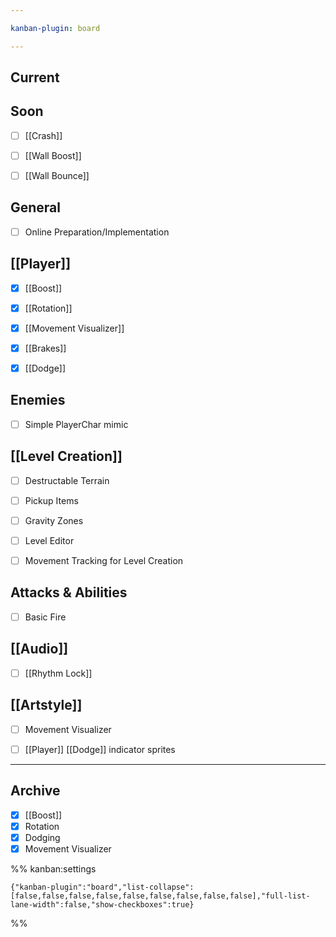 ```yaml
---

kanban-plugin: board

---
```


## Current



## Soon

- [ ] [[Crash]]
- [ ] [[Wall Boost]]
- [ ] [[Wall Bounce]]


## General

- [ ] Online Preparation/Implementation


## [[Player]]

- [x] [[Boost]]
- [x] [[Rotation]]
- [x] [[Movement Visualizer]]
- [x] [[Brakes]]
- [x] [[Dodge]]


## Enemies

- [ ] Simple PlayerChar mimic


## [[Level Creation]]

- [ ] Destructable Terrain
- [ ] Pickup Items
- [ ] Gravity Zones
- [ ] Level Editor
- [ ] Movement Tracking for Level Creation


## Attacks & Abilities

- [ ] Basic Fire


## [[Audio]]

- [ ] [[Rhythm Lock]]


## [[Artstyle]]

- [ ] Movement Visualizer
- [ ] [[Player]] [[Dodge]] indicator sprites


***

## Archive

- [x] [[Boost]]
- [x] Rotation
- [x] Dodging
- [x] Movement Visualizer

%% kanban:settings
```
{"kanban-plugin":"board","list-collapse":[false,false,false,false,false,false,false,false,false],"full-list-lane-width":false,"show-checkboxes":true}
```
%%